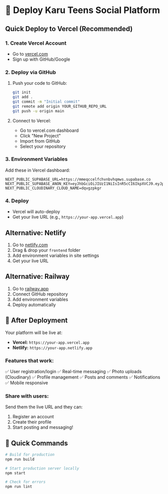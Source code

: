 # 🚀 Deploy Karu Teens Social Platform

## Quick Deploy to Vercel (Recommended)

### 1. **Create Vercel Account**
- Go to [vercel.com](https://vercel.com)
- Sign up with GitHub/Google

### 2. **Deploy via GitHub**
1. Push your code to GitHub:
   ```bash
   git init
   git add .
   git commit -m "Initial commit"
   git remote add origin YOUR_GITHUB_REPO_URL
   git push -u origin main
   ```

2. Connect to Vercel:
   - Go to vercel.com dashboard
   - Click "New Project"
   - Import from GitHub
   - Select your repository

### 3. **Environment Variables**
Add these in Vercel dashboard:
```
NEXT_PUBLIC_SUPABASE_URL=https://mmeqccelfchvnbvhqmws.supabase.co
NEXT_PUBLIC_SUPABASE_ANON_KEY=eyJhbGciOiJIUzI1NiIsInR5cCI6IkpXVCJ9.eyJpc3MiOiJzdXBhYmFzZSIsInJlZiI6Im1tZXFjY2VsZmNodm5idmhxbXdzIiwicm9sZSI6ImFub24iLCJpYXQiOjE3NTQ4Mjk4NTAsImV4cCI6MjA3MDQwNTg1MH0.Fp0hMjfza356JAHwUcLWBkmjxkIRGv_XzX2IoRjtTSw
NEXT_PUBLIC_CLOUDINARY_CLOUD_NAME=dqvgzpkgr
```

### 4. **Deploy**
- Vercel will auto-deploy
- Get your live URL (e.g., `https://your-app.vercel.app`)

## Alternative: Netlify

1. Go to [netlify.com](https://netlify.com)
2. Drag & drop your `frontend` folder
3. Add environment variables in site settings
4. Get your live URL

## Alternative: Railway

1. Go to [railway.app](https://railway.app)
2. Connect GitHub repository
3. Add environment variables
4. Deploy automatically

## 🎯 After Deployment

Your platform will be live at:
- **Vercel:** `https://your-app.vercel.app`
- **Netlify:** `https://your-app.netlify.app`

### Features that work:
✅ User registration/login
✅ Real-time messaging
✅ Photo uploads (Cloudinary)
✅ Profile management
✅ Posts and comments
✅ Notifications
✅ Mobile responsive

### Share with users:
Send them the live URL and they can:
1. Register an account
2. Create their profile
3. Start posting and messaging!

## 🔧 Quick Commands

```bash
# Build for production
npm run build

# Start production server locally
npm start

# Check for errors
npm run lint
```